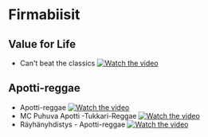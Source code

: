# Firmabiisit

## Value for Life

* Can't beat the classics
[![Watch the video](https://img.youtube.com/vi/IFeKV_bmb9M/default.jpg)](https://www.youtube.com/watch?v=IFeKV_bmb9M)

## Apotti-reggae

* Apotti-reggae
[![Watch the video](https://img.youtube.com/vi/npPNGnDcYfs/default.jpg)](https://www.youtube.com/watch?v=npPNGnDcYfs)
* MC Puhuva Apotti -Tukkari-Reggae
[![Watch the video](https://img.youtube.com/vi/W88jpOy2IUs/default.jpg)](https://www.youtube.com/watch?v=W88jpOy2IUs)
* Räyhänyhdistys - Apotti-reggae
[![Watch the video](https://img.youtube.com/vi/XlPGWccIybQ/default.jpg)](https://www.youtube.com/watch?v=XlPGWccIybQ)
